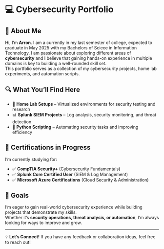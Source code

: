 # 💻 Cybersecurity Portfolio  

## 👋 About Me  
Hi, I’m **Arron**. I am a currently in my last semester of college, expected to graduate in May 2025 with my Bachelors of Sciece in Information Technology. I am passionate about exploring different areas of **cybersecurity** and I believe that gaining hands-on experience in multiple domains is key to building a well-rounded skill set.  
This portfolio serves as a collection of my cybersecurity projects, home lab experiments, and automation scripts.  

## 🔍 What You’ll Find Here  
- 🚀 **Home Lab Setups** – Virtualized environments for security testing and research  
- 📊 **Splunk SIEM Projects** – Log analysis, security monitoring, and threat detection  
- 🐍 **Python Scripting** – Automating security tasks and improving efficiency  

## 🎯 Certifications in Progress  
I’m currently studying for:  
- ✅ **CompTIA Security+** (Cybersecurity Fundamentals)  
- ✅ **Splunk Core Certified User** (SIEM & Log Management)  
- ✅ **Microsoft Azure Certifications** (Cloud Security & Administration)  

## 🚀 Goals  
I’m eager to gain real-world cybersecurity experience while building projects that demonstrate my skills.  
Whether it’s **security operations, threat analysis, or automation**, I’m always looking for ways to improve and grow.  

---

💡 **Let’s Connect!** If you have any feedback or collaboration ideas, feel free to reach out! 
